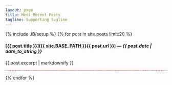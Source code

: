 ```yaml
---
layout: page
title: Most Recent Posts
tagline: Supporting tagline
---
```

{% include JB/setup %}
{% for post in site.posts limit:20 %}
#### [{{ post.title }}]({{ site.BASE_PATH }}{{ post.url }}) &mdash; *{{ post.date | date_to_string }}*
{{ post.excerpt | markdownify }}
<hr noshade="" style="background-color: white;border: 0px;border-bottom: 1px dashed red;">
{% endfor %}
